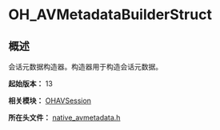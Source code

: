# OH_AVMetadataBuilderStruct

## 概述

会话元数据构造器。构造器用于构造会话元数据。

**起始版本：** 13

**相关模块：** [OHAVSession](capi-ohavsession.md)

**所在头文件：** [native_avmetadata.h](capi-native-avmetadata-h.md)

